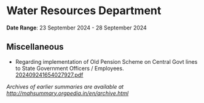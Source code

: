 # Water Resources Department

**Date Range**: 23 September 2024 - 28 September 2024


## Miscellaneous
- Regarding implementation of Old Pension Scheme on Central Govt lines to State Government Officers / Employees.\
  [202409241654027927.pdf](https://gr.maharashtra.gov.in/Site/Upload/Government%20Resolutions/English/202409241654027927.pdf)


*Archives of earlier summaries are available at http://mahsummary.orgpedia.in/en/archive.html*